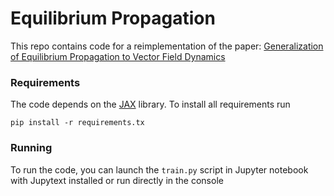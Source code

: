 # Equilibrium Propagation

This repo contains code for a reimplementation of the paper:
[Generalization of Equilibrium Propagation to Vector Field Dynamics](https://arxiv.org/abs/1808.04873)

### Requirements
The code depends on the [JAX](https://github.com/google/jax) library. To install all requirements run 

    pip install -r requirements.tx
  
### Running
To run the code, you can launch the `train.py` script in Jupyter notebook with Jupytext installed or run directly in the console